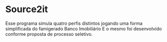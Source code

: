 # Source2it
Esse programa simula quatro perfis distintos jogando uma forma simplificada do famigerado Banco Imobiliário 
E o mesmo foi desenvolvido conforme proposta de processo seletivo.
